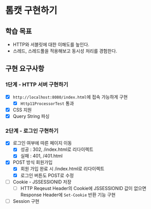 # 톰캣 구현하기

## 학습 목표
- HTTP와 서블릿에 대한 이해도를 높인다.
- 스레드, 스레드풀을 적용해보고 동시성 처리를 경험한다.

## 구현 요구사항

### 1단계 - HTTP 서버 구현하기
- [x] `http://localhost:8080/index.html`에 접속 가능하게 구현
  - [x] `Http11ProcessorTest` 통과
- [x] CSS 지원
- [x] Query String 파싱

### 2단계 - 로그인 구현하기
- [x] 로그인 여부에 따른 페이지 이동
  - [x] 성공 : 302, /index.html로 리다이렉트
  - [x] 실패 : 401, /401.html
- [x] POST 방식 회원가입
  - [x] 회원 가입 완료 시 /index.html로 리다이렉트
  - [x] 로그인 버튼도 POST로 수정
- [ ] Cookie - JSSESSIONID 저장 
  - [ ] HTTP Reqeust Header의 Cookie에 JSSESSIONID 값이 없으면 Response Header에 `Set-Cookie` 반환 기능 구현
- [ ] Session 구현 
